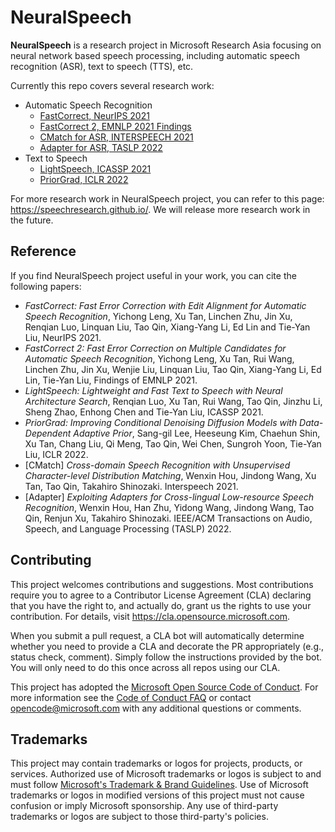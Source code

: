 # NeuralSpeech

**NeuralSpeech** is a research project in Microsoft Research Asia focusing on neural network based speech processing, including automatic speech recognition (ASR), text to speech (TTS), etc. 

Currently this repo covers several research work: 
* Automatic Speech Recognition
  + [FastCorrect, NeurIPS 2021](https://arxiv.org/pdf/2105.03842.pdf) 
  + [FastCorrect 2, EMNLP 2021 Findings](https://arxiv.org/pdf/2109.14420.pdf)
  + [CMatch for ASR, INTERSPEECH 2021](https://arxiv.org/pdf/2104.07491.pdf)
  + [Adapter for ASR, TASLP 2022](https://arxiv.org/pdf/2105.11905.pdf)
* Text to Speech
  + [LightSpeech, ICASSP 2021](https://arxiv.org/pdf/2102.04040.pdf)
  + [PriorGrad, ICLR 2022](https://arxiv.org/pdf/2106.06406.pdf)


For more research work in NeuralSpeech project, you can refer to this page: https://speechresearch.github.io/. We will release more research work in the future. 



## Reference

If you find NeuralSpeech project useful in your work, you can cite the following papers:

* *FastCorrect: Fast Error Correction with Edit Alignment for Automatic Speech Recognition*, Yichong Leng, Xu Tan, Linchen Zhu, Jin Xu, Renqian Luo, Linquan Liu, Tao Qin, Xiang-Yang Li, Ed Lin and Tie-Yan Liu, NeurIPS 2021.
* *FastCorrect 2: Fast Error Correction on Multiple Candidates for Automatic Speech Recognition*, Yichong Leng, Xu Tan, Rui Wang, Linchen Zhu, Jin Xu, Wenjie Liu, Linquan Liu, Tao Qin, Xiang-Yang Li, Ed Lin, Tie-Yan Liu, Findings of EMNLP 2021.
* *LightSpeech: Lightweight and Fast Text to Speech with Neural Architecture Search*, Renqian Luo, Xu Tan, Rui Wang, Tao Qin, Jinzhu Li, Sheng Zhao, Enhong Chen and Tie-Yan Liu, ICASSP 2021.
* *PriorGrad: Improving Conditional Denoising Diffusion Models with Data-Dependent Adaptive Prior*, Sang-gil Lee, Heeseung Kim, Chaehun Shin, Xu Tan, Chang Liu, Qi Meng, Tao Qin, Wei Chen, Sungroh Yoon, Tie-Yan Liu, ICLR 2022.
* [CMatch] *Cross-domain Speech Recognition with Unsupervised Character-level Distribution Matching*, Wenxin Hou, Jindong Wang, Xu Tan, Tao Qin, Takahiro Shinozaki. Interspeech 2021.
* [Adapter] *Exploiting Adapters for Cross-lingual Low-resource Speech Recognition*, Wenxin Hou, Han Zhu, Yidong Wang, Jindong Wang, Tao Qin, Renjun Xu, Takahiro Shinozaki. IEEE/ACM Transactions on Audio, Speech, and Language Processing (TASLP) 2022.


## Contributing

This project welcomes contributions and suggestions.  Most contributions require you to agree to a
Contributor License Agreement (CLA) declaring that you have the right to, and actually do, grant us
the rights to use your contribution. For details, visit https://cla.opensource.microsoft.com.

When you submit a pull request, a CLA bot will automatically determine whether you need to provide
a CLA and decorate the PR appropriately (e.g., status check, comment). Simply follow the instructions
provided by the bot. You will only need to do this once across all repos using our CLA.

This project has adopted the [Microsoft Open Source Code of Conduct](https://opensource.microsoft.com/codeofconduct/).
For more information see the [Code of Conduct FAQ](https://opensource.microsoft.com/codeofconduct/faq/) or
contact [opencode@microsoft.com](mailto:opencode@microsoft.com) with any additional questions or comments.

## Trademarks

This project may contain trademarks or logos for projects, products, or services. Authorized use of Microsoft 
trademarks or logos is subject to and must follow 
[Microsoft's Trademark & Brand Guidelines](https://www.microsoft.com/en-us/legal/intellectualproperty/trademarks/usage/general).
Use of Microsoft trademarks or logos in modified versions of this project must not cause confusion or imply Microsoft sponsorship.
Any use of third-party trademarks or logos are subject to those third-party's policies.
